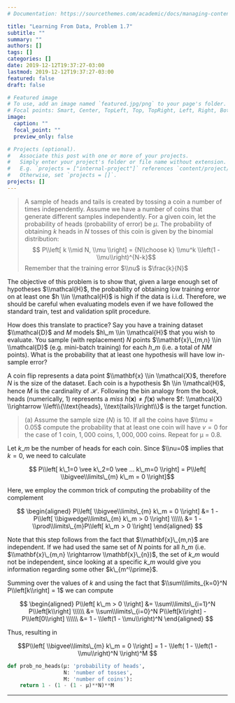 ```yaml
---
# Documentation: https://sourcethemes.com/academic/docs/managing-content/

title: "Learning From Data, Problem 1.7"
subtitle: ""
summary: ""
authors: []
tags: []
categories: []
date: 2019-12-12T19:37:27-03:00
lastmod: 2019-12-12T19:37:27-03:00
featured: false
draft: false

# Featured image
# To use, add an image named `featured.jpg/png` to your page's folder.
# Focal points: Smart, Center, TopLeft, Top, TopRight, Left, Right, BottomLeft, Bottom, BottomRight.
image:
  caption: ""
  focal_point: ""
  preview_only: false

# Projects (optional).
#   Associate this post with one or more of your projects.
#   Simply enter your project's folder or file name without extension.
#   E.g. `projects = ["internal-project"]` references `content/project/deep-learning/index.md`.
#   Otherwise, set `projects = []`.
projects: []
---
```


> A sample of heads and tails is created by tossing a coin a number of times independently. Assume we have a number of coins that generate different samples independently. For a given coin, let the probability of heads (probability of error) be $\mu$. The probability of obtaining $k$ heads in $N$ tosses of this coin is given by the binomial distribution:
> $$ P\\left[ k \\mid N, \\mu \\right] = {N\\choose k} \\mu^k \\left(1 - \\mu\\right)^{N-k}$$
> Remember that the training error $\\nu$ is $\frac{k}{N}$

The objective of this problem is to show that, given a large enough set of hypotheses $\\mathcal{H}$, the probability of obtaining low training error on at least one $h \\in \\mathcal{H}$ is high if the data is i.i.d. Therefore, we should be careful when evaluating models even if we have followed the standard train, test and validation split procedure.

How does this translate to practice? Say you have a training dataset $\\mathcal{D}$ and $M$ models $h\_m \\in \\mathcal{H}$ that you wish to evaluate. You sample (with replacement) $N$ points $\\mathbf{x}\_{m,n} \\in \\mathcal{D}$ (e.g. mini-batch training) for each $h\_m$ (i.e. a total of $NM$ points). What is the probability that at least one hypothesis will have low in-sample error?

A coin flip represents a data point $\\mathbf{x} \\in \\mathcal{X}$, therefore $N$ is the size of the dataset. Each coin is a hypothesis $h \\in \\mathcal{H}$, hence $M$ is the cardinality of $\mathcal{H}$. Following the bin analogy from the book, heads (numerically, $1$) represents a _miss_ $h(\mathbf{x}) \neq f(\mathbf{x})$ where $f: \\mathcal{X} \\rightarrow \\left\\{\\text{heads}, \\text{tails}\\right\\}$ is the target function.

> (a) Assume the sample size $(N)$ is $10$. If all the coins have $\\mu = 0.05$ compute the probability that at least one coin will have $v = 0$ for the case of $1$ coin, $1,000$ coins, $1,000,000$ coins. Repeat for μ = 0.8.

Let $k\_m$ be the number of heads for each coin. Since $\\nu=0$ implies that $k=0$, we need to calculate

$$ P\\left[ k\_1=0 \vee k\_2=0 \vee ... k\_m=0 \\right] = P\\left[ \\bigvee\\limits\_{m} k\_m = 0 \\right]$$

Here, we employ the common trick of computing the probability of the complement

$$
\begin{aligned}
  P\\left[ \\bigvee\\limits\_{m} k\_m = 0 \\right] &= 1 - P\\left[ \\bigwedge\\limits\_{m} k\_m > 0 \\right] \\\\\\
                                                   &= 1 - \\prod\\limits\_{m}P\\left[ k\_m > 0 \\right]
\end{aligned}
$$

Note that this step follows from the fact that $\\mathbf{x}\_{m,n}$ are independent. If we had used the same set of $N$ points for all $h\_m$ (i.e. $\\mathbf{x}\_{m,n} \\rightarrow \\mathbf{x}\_{n})$, the set of $k\_m$ would not be independent, since looking at a specific $k\_m$ would give you information regarding some other $k\_{m^\\prime}$.

Summing over the values of $k$ and using the fact that $\\sum\\limits_{k=0}^N P\\left[k\\right] = 1$ we can compute 

$$
\begin{aligned}
  P\\left[ k\_m > 0 \\right] &= \\sum\\limits\_{i=1}^N P\\left[k\\right] \\\\\\
                             &= \\sum\\limits\_{i=0}^N P\\left[k\\right] - P\\left[0\\right] \\\\\\
                             &= 1 - \\left(1 - \\mu\\right)^N
\end{aligned}
$$

Thus, resulting in

$$P\\left[ \\bigvee\\limits\_{m} k\_m = 0 \\right] = 1 - \\left(  1 - \\left(1 - \\mu\\right)^N \\right)^M $$


```python
def prob_no_heads(μ: 'probability of heads', 
                  N: 'number of tosses', 
                  M: 'number of coins'):
    return 1 - (1 - (1 - μ)**N)**M
```

---
